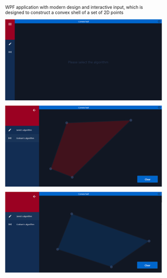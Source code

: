 WPF application with modern design and interactive input, which is designed to construct a convex shell of a set of 2D points

![](images/mainView.png)

![](images/Graham'sAlgorithm.png)

![](images/Jarvis'sAlgorithm.png)

